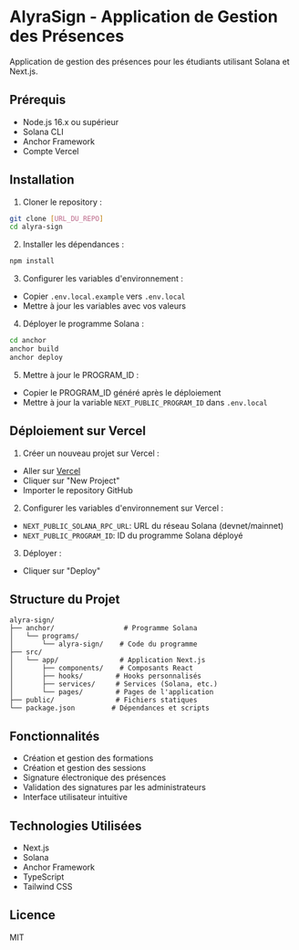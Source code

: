# AlyraSign - Application de Gestion des Présences

Application de gestion des présences pour les étudiants utilisant Solana et Next.js.

## Prérequis

- Node.js 16.x ou supérieur
- Solana CLI
- Anchor Framework
- Compte Vercel

## Installation

1. Cloner le repository :
```bash
git clone [URL_DU_REPO]
cd alyra-sign
```

2. Installer les dépendances :
```bash
npm install
```

3. Configurer les variables d'environnement :
- Copier `.env.local.example` vers `.env.local`
- Mettre à jour les variables avec vos valeurs

4. Déployer le programme Solana :
```bash
cd anchor
anchor build
anchor deploy
```

5. Mettre à jour le PROGRAM_ID :
- Copier le PROGRAM_ID généré après le déploiement
- Mettre à jour la variable `NEXT_PUBLIC_PROGRAM_ID` dans `.env.local`

## Déploiement sur Vercel

1. Créer un nouveau projet sur Vercel :
- Aller sur [Vercel](https://vercel.com)
- Cliquer sur "New Project"
- Importer le repository GitHub

2. Configurer les variables d'environnement sur Vercel :
- `NEXT_PUBLIC_SOLANA_RPC_URL`: URL du réseau Solana (devnet/mainnet)
- `NEXT_PUBLIC_PROGRAM_ID`: ID du programme Solana déployé

3. Déployer :
- Cliquer sur "Deploy"

## Structure du Projet

```
alyra-sign/
├── anchor/                 # Programme Solana
│   └── programs/
│       └── alyra-sign/    # Code du programme
├── src/
│   └── app/               # Application Next.js
│       ├── components/    # Composants React
│       ├── hooks/        # Hooks personnalisés
│       ├── services/     # Services (Solana, etc.)
│       └── pages/        # Pages de l'application
├── public/               # Fichiers statiques
└── package.json         # Dépendances et scripts
```

## Fonctionnalités

- Création et gestion des formations
- Création et gestion des sessions
- Signature électronique des présences
- Validation des signatures par les administrateurs
- Interface utilisateur intuitive

## Technologies Utilisées

- Next.js
- Solana
- Anchor Framework
- TypeScript
- Tailwind CSS

## Licence

MIT
